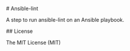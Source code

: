 # Ansible-lint

A step to run ansible-lint on an Ansible playbook.

## License

The MIT License (MIT)
